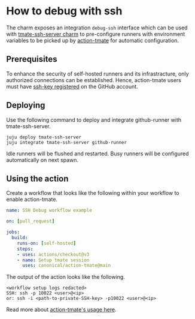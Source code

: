 # How to debug with ssh

The charm exposes an integration `debug-ssh` interface which can be used with
[tmate-ssh-server charm](https://charmhub.io/tmate-ssh-server/) to pre-configure runners with
environment variables to be picked up by [action-tmate](https://github.com/canonical/action-tmate/)
for automatic configuration.

## Prerequisites

To enhance the security of self-hosted runners and its infrastracture, only authorized connections
can be established. Hence, action-tmate users must have
[ssh-key registered](https://docs.github.com/en/authentication/connecting-to-github-with-ssh/adding-a-new-ssh-key-to-your-github-account)
on the GitHub account.

## Deploying

Use the following command to deploy and integrate github-runner with tmate-ssh-server.

```shell
juju deploy tmate-ssh-server
juju integrate tmate-ssh-server github-runner
```

Idle runners will be flushed and restarted. Busy runners will be configured automatically on next
spawn.

## Using the action

Create a workflow that looks like the following within your workflow to enable action-tmate.

```yaml
name: SSH Debug workflow example

on: [pull_request]

jobs:
  build:
    runs-on: [self-hosted]
    steps:
    - uses: actions/checkout@v3
    - name: Setup tmate session
      uses: canonical/action-tmate@main
```

The output of the action looks like the following.

```
<workflow setup logs redacted>
SSH: ssh -p 10022 <user>@<ip>
or: ssh -i <path-to-private-SSH-key> -p10022 <user>@<ip>
```

Read more about [action-tmate's usage here](https://github.com/canonical/action-tmate).
